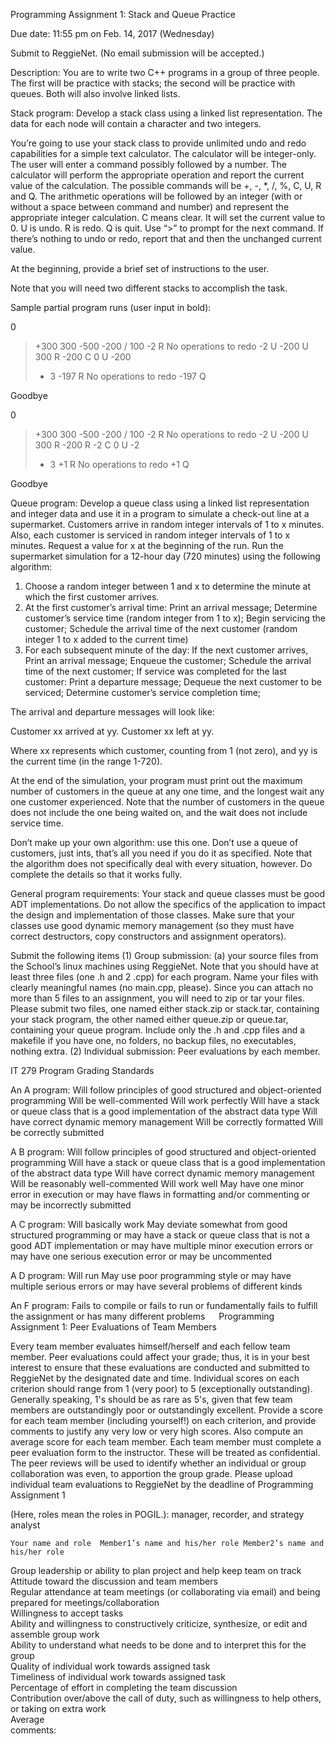 Programming Assignment 1:
Stack and Queue Practice

Due date: 11:55 pm on Feb. 14, 2017 (Wednesday)

Submit to ReggieNet. (No email submission will be accepted.)

Description:
You are to write two C++ programs in a group of three people.  The first will be practice with stacks; the second will be practice with queues.  Both will also involve linked lists.

Stack program: 
Develop a stack class using a linked list representation.  The data for each node will contain a character and two integers.

You’re going to use your stack class to provide unlimited undo and redo capabilities for a simple text calculator.  The calculator will be integer-only.  The user will enter a command possibly followed by a number.  The calculator will perform the appropriate operation and report the current value of the calculation.  The possible commands will be +, -, *, /, %, C, U, R and Q.  The arithmetic operations will be followed by an integer (with or without a space between command and number) and represent the appropriate integer calculation.  C means clear.  It will set the current value to 0.  U is undo.  R is redo.  Q is quit.  Use “>” to prompt for the next command.  If there’s nothing to undo or redo, report that and then the unchanged current value.

At the beginning, provide a brief set of instructions to the user.

Note that you will need two different stacks to accomplish the task.

Sample partial program runs (user input in bold):
 
0
> +300
300
> -500
-200
>/ 100
-2
>R
No operations to redo
-2
>U
-200
>U
300
>R
-200
>C
0
>U
-200
>+ 3
-197
>R
No operations to redo
-197
>Q

Goodbye

0
> +300
300
> -500
-200
>/ 100
-2
>R
No operations to redo
-2
>U
-200
>U
300
>R
-200
>R
-2
>C
0
>U
-2
>+ 3
+1
>R
No operations to redo
+1
>Q

Goodbye

Queue program: 
Develop a queue class using a linked list representation and integer data and use it in a program to simulate a check-out line at a supermarket.  Customers arrive in random integer intervals of 1 to x minutes.  Also, each customer is serviced in random integer intervals of 1 to x minutes.  Request a value for x at the beginning of the run.  Run the supermarket simulation for a 12-hour day (720 minutes) using the following algorithm:
1.	Choose a random integer between 1 and x to determine the minute at which the first customer arrives.
2.	At the first customer’s arrival time:
Print an arrival message;
Determine customer’s service time (random integer from 1 to x);
Begin servicing the customer;
Schedule the arrival time of the next customer (random integer 1 to x added to the current time)
3.	For each subsequent minute of the day:
If the next customer arrives,
     Print an arrival message;
     Enqueue the customer;
     Schedule the arrival time of the next customer;
If service was completed for the last customer:
     Print a departure message;
     Dequeue the next customer to be serviced;
     Determine customer’s service completion time;

The arrival and departure messages will look like:

Customer xx arrived at yy.
Customer xx left at yy.

Where xx represents which customer, counting from 1 (not zero), and yy is the current time (in the range 1-720).

At the end of the simulation, your program must print out the maximum number of customers in the queue at any one time, and the longest wait any one customer experienced.  Note that the number of customers in the queue does not include the one being waited on, and the wait does not include service time.

Don’t make up your own algorithm: use this one.  Don’t use a queue of customers, just ints, that’s all you need if you do it as specified.  Note that the algorithm does not specifically deal with every situation, however.  Do complete the details so that it works fully.

General program requirements:
Your stack and queue classes must be good ADT implementations.  Do not allow the specifics of the application to impact the design and implementation of those classes.  Make sure that your classes use good dynamic memory management (so they must have correct destructors, copy constructors and assignment operators).

Submit the following items
(1)	Group submission: (a) your source files from the School’s linux machines using ReggieNet.  Note that you should have at least three files (one .h and 2 .cpp) for each program.  Name your files with clearly meaningful names (no main.cpp, please).  Since you can attach no more than 5 files to an assignment, you will need to zip or tar your files.  Please submit two files, one named either stack.zip or stack.tar, containing your stack program, the other named either queue.zip or queue.tar, containing your queue program.  Include only the .h and .cpp files and a makefile if you have one, no folders, no backup files, no executables, nothing extra.
(2)	Individual submission: Peer evaluations by each member.

IT 279 Program Grading Standards

An A program:
Will follow principles of good structured and object-oriented programming
Will be well-commented
Will work perfectly
Will have a stack or queue class that is a good implementation of the abstract data type
Will have correct dynamic memory management
Will be correctly formatted
Will be correctly submitted

A B program:
Will follow principles of good structured and object-oriented programming
Will have a stack or queue class that is a good implementation of the abstract data type
Will have correct dynamic memory management
Will be reasonably well-commented
Will work well
May have one minor error in execution 
or may have flaws in formatting and/or commenting
or may be incorrectly submitted

A C program:
Will basically work
May deviate somewhat from good structured programming
or may have a stack or queue class that is not a good ADT implementation
or may have multiple minor execution errors
or may have one serious execution error
or may be uncommented

A D program:
Will run
May use poor programming style
or may have multiple serious errors
or may have several problems of different kinds

An F program:
Fails to compile
or fails to run
or fundamentally fails to fulfill the assignment
or has many different problems
 
Programming Assignment 1:  Peer Evaluations of Team Members

Every team member evaluates himself/herself and each fellow team member. Peer evaluations could affect your grade; thus, it is in your best interest to ensure that these evaluations are conducted and submitted to ReggieNet by the designated date and time.
Individual scores on each criterion should range from 1 (very poor) to 5 (exceptionally outstanding). Generally speaking, 1's should be as rare as 5's, given that few team members are outstandingly poor or outstandingly excellent. Provide a score for each team member (including yourself!) on each criterion, and provide comments to justify any very low or very high scores. Also compute an average score for each team member.
Each team member must complete a peer evaluation form to the instructor. These will be treated as confidential. The peer reviews will be used to identify whether an individual or group collaboration was even, to apportion the group grade. Please upload individual team evaluations to ReggieNet by the deadline of Programming Assignment 1

(Here, roles mean the roles in POGIL.): manager, recorder, and strategy analyst

 	Your name and role 	Member1’s name and his/her role	Member2’s name and his/her role
Group leadership or ability to plan project and help keep team on track 			
Attitude toward the discussion and team members			
Regular attendance at team meetings (or collaborating via email) and being prepared for meetings/collaboration			
Willingness to accept tasks			
Ability and willingness  to constructively criticize, synthesize, or edit and assemble group work			
Ability to understand what needs to be done and to interpret this for the group			
Quality of individual work towards assigned task			
Timeliness of individual work towards assigned task			
Percentage of effort in completing the team discussion			
Contribution over/above the call of duty, such as willingness to help others, or taking on extra work			
Average			
comments:

